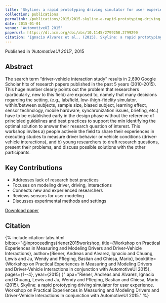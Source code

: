 ```yaml
---
title: 'Skyline: a rapid prototyping driving simulator for user experience'
collection: publications
permalink: /publications/2015/2015-skyline-a-rapid-prototyping-driving-simulator-for
date: 2015-01-01
venue: 'AutomotiveUI 2015'
paperurl: https://dl.acm.org/doi/abs/10.1145/2799250.2799290
citation: 'Ignacio Alvarez et al.. (2015). Skyline: a rapid prototyping driving simulator for user experience. AutomotiveUI 2015.'
---
```


Published in *'AutomotiveUI 2015'*, 2015

## Abstract

The search term “driver-vehicle interaction study” results in 2,690 Google Scholar hits of research papers published in the past 5 years (2010-2015). This huge number clearly points out the problem that researchers (particularly, new to this field) are exposed to, namely that many decisions regarding the setting, (e.g., lab/field, low-/high-fidelity simulator, within/between subjects, sample size, biased subject, learning effect, sensor technology, mobile hardware, synchronization issues, briefing, etc.) have to be established early in the design phase without the reference of principled guidelines and best practices to support the min identifying the optimal solution to answer their research question of interest. This workshop invites a) people activein the field to share their experiences in executing studies to measure driver behavior or vehicle conditions (driver-vehicle interactions), and b) young researchers to draft research questions, present their problems, and discuss possible solutions with the other participants.

## Key Contributions

* Addresses lack of research best practices
* Focuses on modeling driver, driving, interactions
* Connects new and experienced researchers
* Reviews sensors for user modeling
* Discusses experimental methods and settings

[Download paper](https://dl.acm.org/doi/abs/10.1145/2799250.2799290)

## Citation

{% include citation-tabs.html 
  bibtex="@inproceedings{riener2015workshop,
  title={Workshop on Practical Experiences in Measuring and Modeling Drivers and Driver-Vehicle Interactions},
  author={Riener, Andreas and Alvarez, Ignacio and Chuang, Lewis and Ju, Wendy and Pfleging, Bastian and Chiesa, Mario},
  booktitle={Workshop on Practical Experiences in Measuring and Modeling Drivers and Driver-Vehicle Interactions In conjunction with AutomotiveUI 2015},
  pages={1--4},
  year={2015}
}" 
  apa="Riener, Andreas and Alvarez, Ignacio and Chuang, Lewis and Ju, Wendy and Pfleging, Bastian and Chiesa, Mario (2015). Skyline: a rapid prototyping driving simulator for user experience. Workshop on Practical Experiences in Measuring and Modeling Drivers and Driver-Vehicle Interactions In conjunction with AutomotiveUI 2015." %}